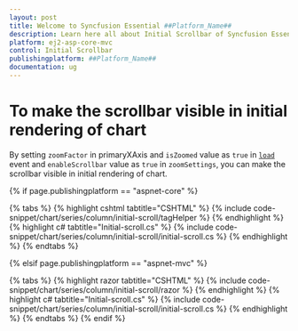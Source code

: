 ```yaml
---
layout: post
title: Welcome to Syncfusion Essential ##Platform_Name##
description: Learn here all about Initial Scrollbar of Syncfusion Essential ##Platform_Name## widgets based on HTML5 and jQuery.
platform: ej2-asp-core-mvc
control: Initial Scrollbar
publishingplatform: ##Platform_Name##
documentation: ug
---
```



<!-- markdownlint-disable MD036 -->

# To make the scrollbar visible in initial rendering of chart

By setting `zoomFactor` in primaryXAxis and `isZoomed` value as `true` in [`load`](../../api/chart/chartModel/#load) event and `enableScrollbar` value as `true` in `zoomSettings`, you can make the scrollbar visible in initial rendering of chart.

{% if page.publishingplatform == "aspnet-core" %}

{% tabs %}
{% highlight cshtml tabtitle="CSHTML" %}
{% include code-snippet/chart/series/column/initial-scroll/tagHelper %}
{% endhighlight %}
{% highlight c# tabtitle="Initial-scroll.cs" %}
{% include code-snippet/chart/series/column/initial-scroll/initial-scroll.cs %}
{% endhighlight %}
{% endtabs %}

{% elsif page.publishingplatform == "aspnet-mvc" %}

{% tabs %}
{% highlight razor tabtitle="CSHTML" %}
{% include code-snippet/chart/series/column/initial-scroll/razor %}
{% endhighlight %}
{% highlight c# tabtitle="Initial-scroll.cs" %}
{% include code-snippet/chart/series/column/initial-scroll/initial-scroll.cs %}
{% endhighlight %}
{% endtabs %}
{% endif %}


